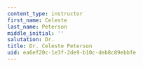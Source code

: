 ```yaml
---
content_type: instructor
first_name: Celeste
last_name: Peterson
middle_initial: ''
salutation: Dr.
title: Dr. Celeste Peterson
uid: ea6ef20c-1e3f-2de9-b10c-deb8c89ebbfe
---
```

